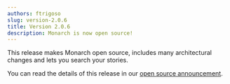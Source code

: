 ```yaml
---
authors: ftrigoso
slug: version-2.0.6
title: Version 2.0.6
description: Monarch is now open source!
---
```


This release makes Monarch open source, includes many architectural changes and 
lets you search your stories.

You can read the details of this release in our [open source announcement](/blog/newsletter-04).